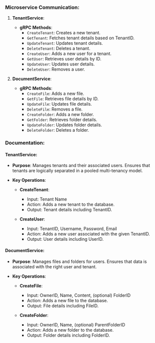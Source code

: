 ### Microservice Communication:

1. **TenantService**:

   - **gRPC Methods**:
     - `CreateTenant`: Creates a new tenant.
     - `GetTenant`: Fetches tenant details based on TenantID.
     - `UpdateTenant`: Updates tenant details.
     - `DeleteTenant`: Deletes a tenant.
     - `CreateUser`: Adds a new user for a tenant.
     - `GetUser`: Retrieves user details by ID.
     - `UpdateUser`: Updates user details.
     - `DeleteUser`: Removes a user.

2. **DocumentService**:
   - **gRPC Methods**:
     - `CreateFile`: Adds a new file.
     - `GetFile`: Retrieves file details by ID.
     - `UpdateFile`: Updates file details.
     - `DeleteFile`: Removes a file.
     - `CreateFolder`: Adds a new folder.
     - `GetFolder`: Retrieves folder details.
     - `UpdateFolder`: Updates folder details.
     - `DeleteFolder`: Deletes a folder.

### Documentation:

#### TenantService:

- **Purpose**: Manages tenants and their associated users. Ensures that tenants are logically separated in a pooled multi-tenancy model.

- **Key Operations**:

  - **CreateTenant**:

    - Input: Tenant Name
    - Action: Adds a new tenant to the database.
    - Output: Tenant details including TenantID.

  - **CreateUser**:
    - Input: TenantID, Username, Password, Email
    - Action: Adds a new user associated with the given TenantID.
    - Output: User details including UserID.

#### DocumentService:

- **Purpose**: Manages files and folders for users. Ensures that data is associated with the right user and tenant.

- **Key Operations**:

  - **CreateFile**:

    - Input: OwnerID, Name, Content, (optional) FolderID
    - Action: Adds a new file to the database.
    - Output: File details including FileID.

  - **CreateFolder**:
    - Input: OwnerID, Name, (optional) ParentFolderID
    - Action: Adds a new folder to the database.
    - Output: Folder details including FolderID.
